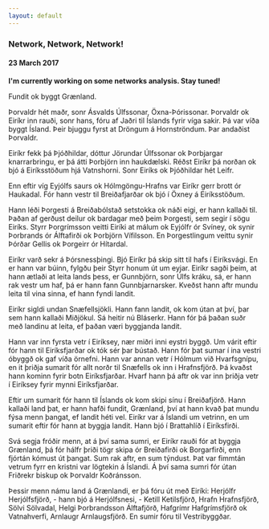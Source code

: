 ```yaml
---
layout: default
---
```

### Network, Network, Network!
#### 23 March 2017

**I'm currently working on some networks analysis. Stay tuned!**

Fundit ok byggt Grænland.

Þorvaldr hét maðr, sonr Ásvalds Úlfssonar, Öxna-Þórissonar. Þorvaldr ok Eiríkr inn rauði, sonr hans, fóru af Jaðri til Íslands fyrir víga sakir. Þá var víða byggt Ísland. Þeir bjuggu fyrst at Dröngum á Hornströndum. Þar andaðist Þorvaldr.

Eiríkr fekk þá Þjóðhildar, dóttur Jörundar Úlfssonar ok Þorbjargar knarrarbringu, er þá átti Þorbjörn inn haukdælski. Réðst Eiríkr þá norðan ok bjó á Eiríksstöðum hjá Vatnshorni. Sonr Eiríks ok Þjóðhildar hét Leifr.

Enn eftir víg Eyjólfs saurs ok Hólmgöngu-Hrafns var Eiríkr gerr brott ór Haukadal. Fór hann vestr til Breiðafjarðar ok bjó í Öxney á Eiríksstöðum.

Hann léði Þorgesti á Breiðabólstað setstokka ok náði eigi, er hann kallaði til. Þaðan af gerðust deilur ok bardagar með þeim Þorgesti, sem segir í sögu Eiríks. Styrr Þorgrímsson veitti Eiríki at málum ok Eyjólfr ór Svíney, ok synir Þorbrands ór Álftafirði ok Þorbjörn Vífilsson. En Þorgestlingum veittu synir Þórðar Gellis ok Þorgeirr ór Hítardal.

Eiríkr varð sekr á Þórsnessþingi. Bjó Eiríkr þá skip sitt til hafs í Eiríksvági. En er hann var búinn, fylgðu þeir Styrr honum út um eyjar. Eiríkr sagði þeim, at hann ætlaði at leita lands þess, er Gunnbjörn, sonr Úlfs kráku, sá, er hann rak vestr um haf, þá er hann fann Gunnbjarnarsker. Kveðst hann aftr mundu leita til vina sinna, ef hann fyndi landit.

Eiríkr sigldi undan Snæfellsjökli. Hann fann landit, ok kom útan at því, þar sem hann kallaði Miðjökul. Sá heitir nú Bláserkr. Hann fór þá þaðan suðr með landinu at leita, ef þaðan væri byggjanda landit.

Hann var inn fyrsta vetr í Eiríksey, nær miðri inni eystri byggð. Um várit eftir fór hann til Eiríksfjarðar ok tók sér þar bústað. Hann fór þat sumar í ina vestri óbyggð ok gaf víða örnefni. Hann var annan vetr í Hólmum við Hvarfsgnípu, en it þriðja sumarit fór allt norðr til Snæfells ok inn i Hrafnsfjörð. Þá kvaðst hann kominn fyrir botn Eiríksfjarðar. Hvarf hann þá aftr ok var inn þriðja vetr í Eiríksey fyrir mynni Eiríksfjarðar.

Eftir um sumarit fór hann til Íslands ok kom skipi sínu í Breiðafjörð. Hann kallaði land þat, er hann hafði fundit, Grænland, því at hann kvað þat mundu fýsa menn þangat, ef landit héti vel. Eiríkr var á Íslandi um vetrinn, en um sumarit eftir fór hann at byggja landit. Hann bjó í Brattahlíð í Eiríksfirði.

Svá segja fróðir menn, at á því sama sumri, er Eiríkr rauði fór at byggja Grænland, þá fór hálfr þriði tögr skipa ór Breiðafirði ok Borgarfirði, enn fjórtán kómust út þangat. Sum rak aftr, en sum týndust. Þat var fimmtán vetrum fyrr en kristni var lögtekin á Íslandi. Á því sama sumri fór útan Friðrekr biskup ok Þorvaldr Koðránsson.

Þessir menn námu land á Grænlandi, er þá fóru út með Eiríki: Herjólfr Herjólfsfjörð, - hann bjó á Herjólfsnesi, - Ketill Ketilsfjörð, Hrafn Hrafnsfjörð, Sölvi Sölvadal, Helgi Þorbrandsson Álftafjörð, Hafgrímr Hafgrímsfjörð ok Vatnahverfi, Arnlaugr Arnlaugsfjörð. En sumir fóru til Vestribyggðar.
